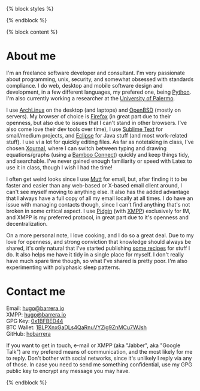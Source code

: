 
{% block styles %}
<link href="/assets/styles/icons.css" rel='stylesheet'>
{% endblock %}

{% block content %}

About me
========

I'm an freelance software developer and consultant.  I'm very passionate about programming, unix, security, and somewhat obsessed with standards compliance. I do web, desktop and mobile software design and development, in a few different languages, my prefered one, being [Python](https://www.python.org/). I'm also currently working a researcher at the [University of Palermo](http://www.palermo.edu/).

I use [ArchLinux](https://www.archlinux.org/) on the desktop (and laptops) and [OpenBSD](https://openbsd.org) (mostly on servers).  My browser of choice is [Firefox](https://www.mozilla.org/en-US/firefox/) (in great part due to their openness, but also due to issues that I can't stand in other browsers. I've also come love their dev tools over time), I use [Sublime Text](https://www.sublimetext.com/) for small/medium projects, and [Eclipse](https://www.eclipse.org/) for Java stuff (and most work-related stuff).  I use vi a lot for quickly editing files.  As far as notetaking in class, I've chosen [Xournal](http://xournal.sourceforge.net/), where I can switch between typing and drawing equations/graphs (using a [Bamboo Connect](http://www.wacom.com/products/pen-tablets/bamboo/bamboo-connect)) quickly and keep things tidy, and searchable.  I've never gained enough familiarity or speed with Latex to use it in class, though I wish I had the time!

I often get weird looks since I use [Mutt](http://www.mutt.org/) for email, but, after finding it to be faster and easier than any web-based or X-based email client around, I can't see myself moving to anything else.  It also has the added advantage that I always have a full copy of all my email locally at all times.  I do have an issue with managing contacts though, since I can't find anything that's not broken in some critical aspect.  I use [Pidgin](https://pidgin.im/) (with [XMPP](http://xmpp.org)) exclusively for IM, and XMPP is my preferred protocol, in great part due to it's openness and decentralization.

On a more personal note, I love cooking, and I do so a great deal.  Due to my love for openness, and strong conviction that knowledge should always be shared, it's only natural that I've started publishing [some recipes](/recipes) for stuff I do. It also helps me have it tidy in a single place for myself. I don't really have much spare time though, so what I've shared is pretty poor. I'm also experimenting with polyphasic sleep patterns.


Contact me
==========


<i class="icon-at"></i>Email: [hugo@barrera.io](mailto:hugo@barrera.io)  
<i class="icon-im"></i>XMPP: [hugo@barrera.io](xmpp:hugo@barrera.io)  
<i class="icon-gpg"></i>GPG Key: [0x1BFBED44](hugoosvaldobarrera.asc)  
<i class="icon-btc"></i>BTC Wallet: [1BLPXnxGaDLs4QaRnuVYZig9ZnMCu7WJsh](bitcoin:1BLPXnxGaDLs4QaRnuVYZig9ZnMCu7WJsh)  
<i class="icon-github"></i>GitHub: [hobarrera](https://github.com/hobarrera)

If you want to get in touch, e-mail or XMPP (aka "Jabber", aka "Google Talk") are my prefered means of communication, and the most likely for me to reply.  Don't bother with social networks, since it's unlikely I reply via any of those. In case you need to send me something confidential, use my GPG public key to encrypt any message you may have.

{% endblock %}
